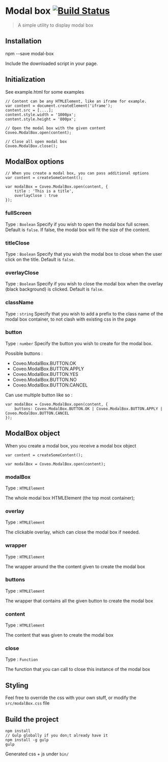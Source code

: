 # Modal box [![Build Status](https://travis-ci.org/coveo/modalbox.svg?branch=master)](https://travis-ci.org/coveo/modalbox)
> A simple utility to display modal box

## Installation

npm --save modal-box

Include the downloaded script in your page.

## Initialization
See example.html for some examples

    // Content can be any HTMLElement, like an iframe for example.
    var content = document.createElement('iframe');
    content.src = [....];
    content.style.width = '1000px';
    content.style.height = '800px';
    
    // Open the modal box with the given content
    Coveo.ModalBox.open(content);
    
    // Close all open modal box
    Coveo.ModalBox.close();

## ModalBox options
    
    // When you create a modal box, you can pass additional options
    var content = createSomeContent();
  
    var modalBox = Coveo.ModalBox.open(content, {
        title : 'This is a title',
        overlayClose : true
    });
  
### fullScreen
Type : `Boolean`
Specify if you wish to open the modal box full screen. Default is `false`. If false, the modal box will fit the size of the content.
    
### titleClose
Type : `Boolean`
Specify that you wish the modal box to close when the user click on the title. Default is `false`.

### overlayClose
Type : `Boolean`
Specify if you wish to close the modal box when the overlay (black background) is clicked. Default is `false`.
 
### className
Type : `string`
Specify that you wish to add a prefix to the class name of the modal box container, to not clash with existing css in the page
    
### button
Type : `number`
Specify the button you wish to create for the modal box.

Possible buttons :

* Coveo.ModalBox.BUTTON.OK 
* Coveo.ModalBox.BUTTON.APPLY 
* Coveo.ModalBox.BUTTON.YES 
* Coveo.ModalBox.BUTTON.NO 
* Coveo.ModalBox.BUTTON.CANCEL

Can use multiple button like so :

    var modalBox = Coveo.ModalBox.open(content, {
        buttons: Coveo.ModalBox.BUTTON.OK | Coveo.ModalBox.BUTTON.APPLY | Coveo.ModalBox.BUTTON.CANCEL
    });

## ModalBox object

When you create a modal box, you receive a modal box object

    var content = createSomeContent();
    
    var modalBox = Coveo.ModalBox.open(content);

### modalBox
Type : `HTMLElement`

The whole modal box HTMLElement (the top most container);

### overlay
Type : `HTMLElement`

The clickable overlay, which can close the modal box if needed.

### wrapper
Type : `HTMLElement`

The wrapper around the the content given to create the modal box

### buttons
Type : `HTMLElement`

The wrapper that contains all the given button to create the modal box

### content
Type : `HTMLElement`

The content that was given to create the modal box

### close
Type : `Function`

The function that you can call to close this instance of the modal box

## Styling
Feel free to override the css with your own stuff, or modify the `src/modalBox.css` file

## Build the project
    
    npm install
    // Gulp globally if you don;t already have it
    npm install -g gulp
    gulp

Generated css + js under `bin/`
